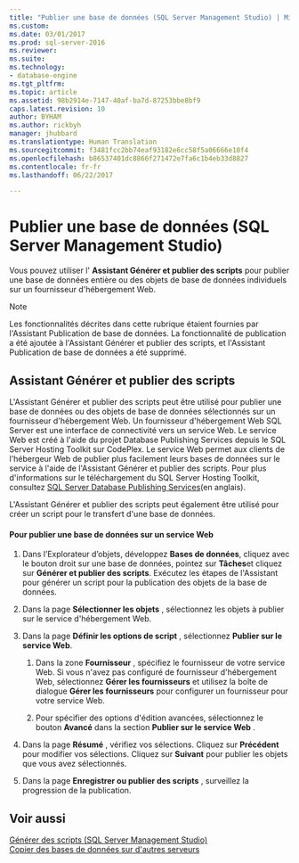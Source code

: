 ```yaml
---
title: "Publier une base de données (SQL Server Management Studio) | Microsoft Docs"
ms.custom: 
ms.date: 03/01/2017
ms.prod: sql-server-2016
ms.reviewer: 
ms.suite: 
ms.technology:
- database-engine
ms.tgt_pltfrm: 
ms.topic: article
ms.assetid: 98b2914e-7147-40af-ba7d-87253bbe8bf9
caps.latest.revision: 10
author: BYHAM
ms.author: rickbyh
manager: jhubbard
ms.translationtype: Human Translation
ms.sourcegitcommit: f3481fcc2bb74eaf93182e6cc58f5a06666e10f4
ms.openlocfilehash: b86537401dc8866f271472e7fa6c1b4eb33d8827
ms.contentlocale: fr-fr
ms.lasthandoff: 06/22/2017

---
```

# <a name="publish-a-database-sql-server-management-studio"></a>Publier une base de données (SQL Server Management Studio)
  Vous pouvez utiliser l' **Assistant Générer et publier des scripts** pour publier une base de données entière ou des objets de base de données individuels sur un fournisseur d'hébergement Web.  
  
> [!NOTE]  
>  Les fonctionnalités décrites dans cette rubrique étaient fournies par l'Assistant Publication de base de données. La fonctionnalité de publication a été ajoutée à l'Assistant Générer et publier des scripts, et l'Assistant Publication de base de données a été supprimé.  
  
## <a name="generate-and-publish-scripts-wizard"></a>Assistant Générer et publier des scripts  
 L'Assistant Générer et publier des scripts peut être utilisé pour publier une base de données ou des objets de base de données sélectionnés sur un fournisseur d'hébergement Web. Un fournisseur d'hébergement Web SQL Server est une interface de connectivité vers un service Web. Le service Web est créé à l'aide du projet Database Publishing Services depuis le SQL Server Hosting Toolkit sur CodePlex. Le service Web permet aux clients de l'hébergeur Web de publier plus facilement leurs bases de données sur le service à l'aide de l'Assistant Générer et publier des scripts. Pour plus d'informations sur le téléchargement du SQL Server Hosting Toolkit, consultez [SQL Server Database Publishing Services](http://go.microsoft.com/fwlink/?LinkId=142025)(en anglais).  
  
 L'Assistant Générer et publier des scripts peut également être utilisé pour créer un script pour le transfert d'une base de données.  
  
#### <a name="to-publish-a-database-to-a-web-service"></a>Pour publier une base de données sur un service Web  
  
1.  Dans l’Explorateur d’objets, développez **Bases de données**, cliquez avec le bouton droit sur une base de données, pointez sur **Tâches**et cliquez sur **Générer et publier des scripts**. Exécutez les étapes de l'Assistant pour générer un script pour la publication des objets de la base de données.  
  
2.  Dans la page **Sélectionner les objets** , sélectionnez les objets à publier sur le service d'hébergement Web.  
  
3.  Dans la page **Définir les options de script** , sélectionnez **Publier sur le service Web**.  
  
    1.  Dans la zone **Fournisseur** , spécifiez le fournisseur de votre service Web. Si vous n'avez pas configuré de fournisseur d'hébergement Web, sélectionnez **Gérer les fournisseurs** et utilisez la boîte de dialogue **Gérer les fournisseurs** pour configurer un fournisseur pour votre service Web.  
  
    2.  Pour spécifier des options d'édition avancées, sélectionnez le bouton **Avancé** dans la section **Publier sur le service Web** .  
  
4.  Dans la page **Résumé** , vérifiez vos sélections. Cliquez sur **Précédent** pour modifier vos sélections. Cliquez sur **Suivant** pour publier les objets que vous avez sélectionnés.  
  
5.  Dans la page **Enregistrer ou publier des scripts** , surveillez la progression de la publication.  
  
## <a name="see-also"></a>Voir aussi  
 [Générer des scripts &#40;SQL Server Management Studio&#41;](../../relational-databases/scripting/generate-scripts-sql-server-management-studio.md)   
 [Copier des bases de données sur d'autres serveurs](../../relational-databases/databases/copy-databases-to-other-servers.md)  
  
  
